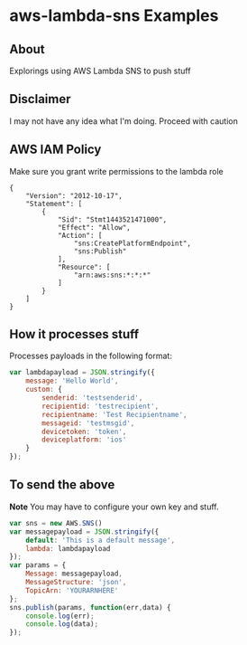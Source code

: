 # aws-lambda-sns Examples
## About
Explorings using AWS Lambda SNS to push stuff

## Disclaimer
I may not have any idea what I'm doing. Proceed with caution

## AWS IAM Policy

Make sure you grant write permissions to the lambda role

```
{
    "Version": "2012-10-17",
    "Statement": [
        {
            "Sid": "Stmt1443521471000",
            "Effect": "Allow",
            "Action": [
                "sns:CreatePlatformEndpoint",
                "sns:Publish"
            ],
            "Resource": [
                "arn:aws:sns:*:*:*"
            ]
        }
    ]
}
```

## How it processes stuff
Processes payloads in the following format:

```javascript
var lambdapayload = JSON.stringify({
    message: 'Hello World',
    custom: {
        senderid: 'testsenderid',
        recipientid: 'testrecipient',
        recipientname: 'Test Recipientname',
        messageid: 'testmsgid',
        devicetoken: 'token',
        deviceplatform: 'ios'
    }
});
```

## To send the above
**Note** You may have to configure your own key and stuff. 

```javascript
var sns = new AWS.SNS()
var messagepayload = JSON.stringify({
    default: 'This is a default message',
    lambda: lambdapayload
});
var params = {
    Message: messagepayload,
    MessageStructure: 'json',
    TopicArn: 'YOURARNHERE'
};
sns.publish(params, function(err,data) {
    console.log(err);
    console.log(data);
});
```
